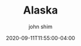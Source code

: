 ---
date: 2020-09-11T11:55:00-04:00
title: "Alaska"
ab: "AK"
seo_title: "List of all current and former Alaska Governor"
description: List of all current and former Alaska Governor
author: john shim
url: /alaska/
weight: 1
---